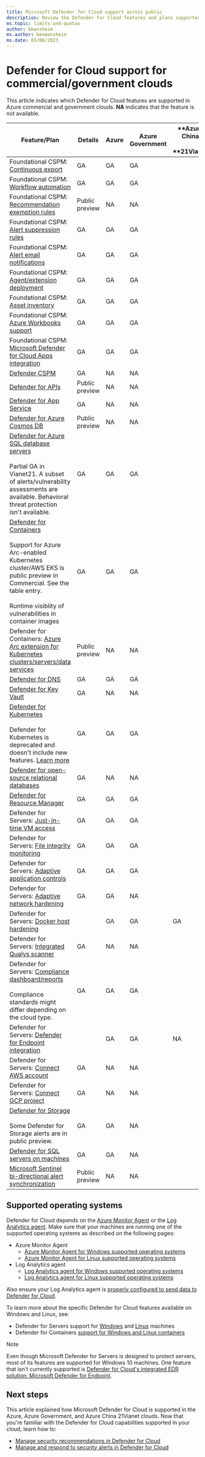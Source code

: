 ```yaml
---
title: Microsoft Defender for Cloud support across public 
description: Review the Defender for Cloud features and plans supported across different clouds
ms.topic: limits-and-quotas
author: bmansheim
ms.author: benmansheim
ms.date: 03/08/2023
---
```


# Defender for Cloud support for commercial/government clouds

This article indicates which Defender for Cloud features are supported in Azure commercial and government clouds. **NA** indicates that the feature is not available.

**Feature/Plan** | **Details** | **Azure** | **Azure Government** | **Azure China<br/><br/>**21Vianet
--- | --- | --- |--- | --- 
Foundational CSPM: [Continuous export](./continuous-export.md) | GA | GA | GA
Foundational CSPM: [Workflow automation](./workflow-automation.md) | GA | GA | GA
Foundational CSPM: [Recommendation exemption rules](./exempt-resource.md) | Public preview | NA | NA
Foundational CSPM: [Alert suppression rules](./alerts-suppression-rules.md) | GA | GA | GA
Foundational CSPM: [Alert email notifications](./configure-email-notifications.md) | GA | GA | GA
Foundational CSPM: [Agent/extension deployment](monitoring-components.md) | GA | GA | GA
Foundational CSPM: [Asset inventory](./asset-inventory.md) | GA | GA | GA
Foundational CSPM: [Azure Workbooks support](./custom-dashboards-azure-workbooks.md) | GA | GA | GA
Foundational CSPM: [Microsoft Defender for Cloud Apps integration](./other-threat-protections.md#display-recommendations-in-microsoft-defender-for-cloud-apps) | GA | GA | GA
[Defender CSPM](concept-cloud-security-posture-management.md) | GA | NA | NA
[Defender for APIs](defender-for-apis-introduction.md) | Public preview | NA | NA
[Defender for App Service](defender-for-app-service-introduction.md) | GA | NA | NA
[Defender for Azure Cosmos DB](concept-defender-for-cosmos.md) | Public preview | NA | NA
[Defender for Azure SQL database servers](defender-for-sql-introduction.md)<br/><br/> Partial GA in Vianet21. A subset of alerts/vulnerability assessments are available. Behavioral threat protection isn't available. | GA | GA | GA
[Defender for Containers](defender-for-containers-introduction.md)<br/><br/> Support for Azure Arc-enabled Kubernetes cluster/AWS  EKS is public preview in Commercial. See the table entry.<br/><br/> Runtime visiblity of vulnerabilities in container images | GA | GA | GA
Defender for Containers: [Azure Arc extension for Kubernetes clusters/servers/data services](defender-for-kubernetes-azure-arc.md) | Public preview | NA | NA
[Defender for DNS](defender-for-dns-introduction.md) | GA | GA | GA
[Defender for Key Vault](./defender-for-key-vault-introduction.md) | GA | NA | NA
[Defender for Kubernetes](./defender-for-kubernetes-introduction.md)<br/><br/> Defender for Kubernetes is deprecated and doesn't include new features. [Learn more](defender-for-kubernetes-introduction.md) | GA | GA | GA
[Defender for open-source relational databases](defender-for-databases-introduction.md) | GA | NA | NA  
[Defender for Resource Manager](./defender-for-resource-manager-introduction.md) | GA | GA | GA
Defender for Servers: [Just-in-time VM access](./just-in-time-access-usage.md) | GA | GA | GA
Defender for Servers: [File integrity monitoring](./file-integrity-monitoring-overview.md)  | GA | GA | GA
Defender for Servers: [Adaptive application controls](./adaptive-application-controls.md)  | GA | GA | GA
Defender for Servers: [Adaptive network hardening](./adaptive-network-hardening.md) | GA | GA | NA
Defender for Servers: [Docker host hardening](./harden-docker-hosts.md) |  | GA | GA | GA
Defender for Servers: [Integrated Qualys scanner](./deploy-vulnerability-assessment-vm.md) | GA | NA | NA
Defender for Servers: [Compliance dashboard/reports](./regulatory-compliance-dashboard.md)<br/><br/> Compliance standards might differ depending on the cloud type.| GA | GA | GA
Defender for Servers: [Defender for Endpoint integration](./integration-defender-for-endpoint.md) | | GA | GA | NA
Defender for Servers: [Connect AWS account](./quickstart-onboard-aws.md) | GA | NA | NA
Defender for Servers: [Connect GCP project](./quickstart-onboard-gcp.md) | GA | NA | NA
[Defender for Storage](./defender-for-storage-introduction.md)<br/><br/> Some Defender for Storage alerts are in public preview. | GA | GA | NA
[Defender for SQL servers on machines](./defender-for-sql-introduction.md) | GA | GA | NA
[Microsoft Sentinel bi-directional alert synchronization](../sentinel/connect-azure-security-center.md) | Public preview | NA | NA 


## Supported operating systems

Defender for Cloud depends on the [Azure Monitor Agent](../azure-monitor/agents/agents-overview.md) or the [Log Analytics agent](../azure-monitor/agents/log-analytics-agent.md). Make sure that your machines are running one of the supported operating systems as described on the following pages:

- Azure Monitor Agent
    - [Azure Monitor Agent for Windows supported operating systems](../azure-monitor/agents/agents-overview.md#windows)
    - [Azure Monitor Agent for Linux supported operating systems](../azure-monitor/agents/agents-overview.md#linux)
- Log Analytics agent
    - [Log Analytics agent for Windows supported operating systems](../azure-monitor/agents/agents-overview.md#windows)
    - [Log Analytics agent for Linux supported operating systems](../azure-monitor/agents/agents-overview.md#linux)

Also ensure your Log Analytics agent is [properly configured to send data to Defender for Cloud](working-with-log-analytics-agent.md#manual-agent).

To learn more about the specific Defender for Cloud features available on Windows and Linux, see:

- Defender for Servers support for [Windows](support-matrix-defender-for-servers.md#windows-machines) and [Linux](support-matrix-defender-for-servers.md#linux-machines) machines
- Defender for Containers [support for Windows and Linux containers](support-matrix-defender-for-containers.md#defender-for-containers-feature-availability)

> [!NOTE]
> Even though Microsoft Defender for Servers is designed to protect servers, most of its features are supported for Windows 10 machines. One feature that isn't currently supported is [Defender for Cloud's integrated EDR solution: Microsoft Defender for Endpoint](integration-defender-for-endpoint.md).

## Next steps

This article explained how Microsoft Defender for Cloud is supported in the Azure, Azure Government, and Azure China 21Vianet clouds. Now that you're familiar with the Defender for Cloud capabilities supported in your cloud, learn how to:

- [Manage security recommendations in Defender for Cloud](review-security-recommendations.md)
- [Manage and respond to security alerts in Defender for Cloud](managing-and-responding-alerts.md)
